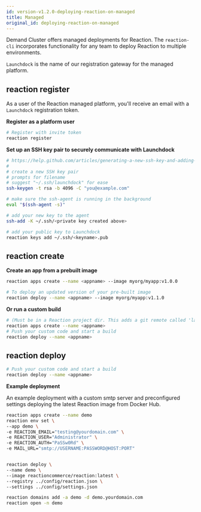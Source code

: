 ```yaml
---
id: version-v1.2.0-deploying-reaction-on-managed
title: Managed
original_id: deploying-reaction-on-managed
---
```

    
Demand Cluster offers managed deployments for Reaction. The `reaction-cli` incorporates functionality for any team to deploy Reaction to multiple environments.

`Launchdock` is the name of our registration gateway for the managed platform.

## reaction register

As a user of the Reaction managed platform, you'll receive an email with a `Launchdock` registration token.

**Register as a platform user**

```sh
# Register with invite token
reaction register
```

**Set up an SSH key pair to securely communicate with Launchdock**

```sh
# https://help.github.com/articles/generating-a-new-ssh-key-and-adding-it-to-the-ssh-agent/
#
# create a new SSH key pair
# prompts for filename
# suggest "~/.ssh/launchdock" for ease
ssh-keygen -t rsa -b 4096 -C "you@example.com"

# make sure the ssh-agent is running in the background
eval "$(ssh-agent -s)"

# add your new key to the agent
ssh-add -K ~/.ssh/<private key created above>

# add your public key to Launchdock
reaction keys add ~/.ssh/<keyname>.pub
```

## reaction create

**Create an app from a prebuilt image**

```sh
reaction apps create --name <appname> --image myorg/myapp:v1.0.0

# To deploy an updated version of your pre-built image
reaction deploy --name <appname> --image myorg/myapp:v1.1.0
```

**Or run a custom build**

```sh
# (Must be in a Reaction project dir. This adds a git remote called 'launchdock-<appname>' to your project)
reaction apps create --name <appname>
# Push your custom code and start a build
reaction deploy --name <appname>
```

## reaction deploy

```sh
# Push your custom code and start a build
reaction deploy --name <appname>
```

**Example deployment**

An example deployment with a custom smtp server and preconfigured settings deploying the latest Reaction image from Docker Hub.

```sh
reaction apps create --name demo
reaction env set \
--app demo \
-e REACTION_EMAIL="testing@yourdomain.com" \
-e REACTION_USER="Administrator" \
-e REACTION_AUTH="PaSSw0Rd" \
-e MAIL_URL="smtp://USERNAME:PASSWORD@HOST:PORT"


reaction deploy \
--name demo \
--image reactioncommerce/reaction:latest \
--registry ../config/reaction.json \
--settings ../config/settings.json

reaction domains add -a demo -d demo.yourdomain.com
reaction open -n demo
```
